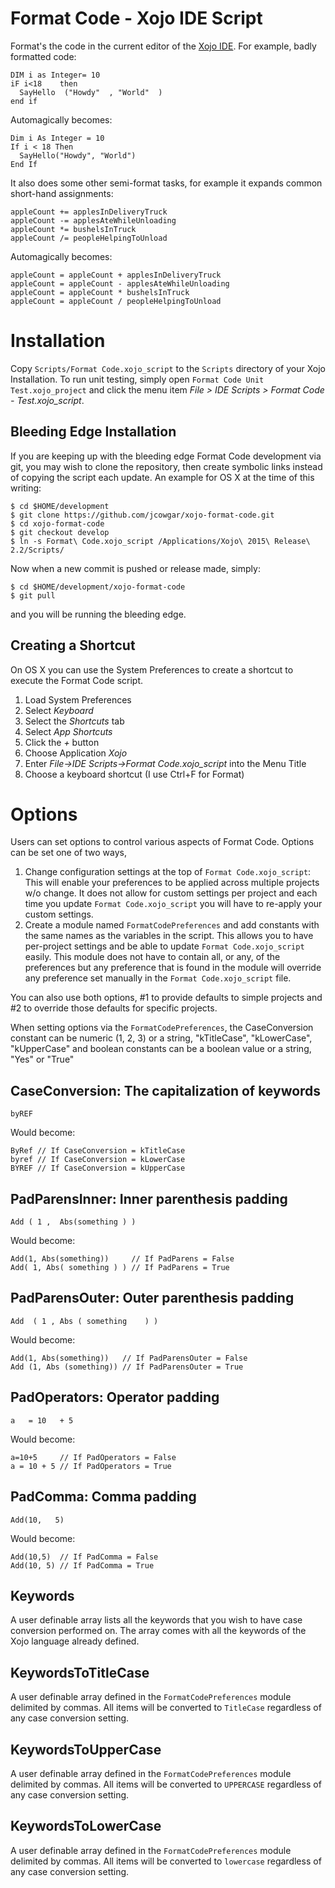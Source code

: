 Format Code - Xojo IDE Script
=============================

Format's the code in the current editor of the [Xojo IDE](http://www.xojo.com).
For example, badly formatted code:

    DIM i as Integer= 10
    iF i<18    then
      SayHello  ("Howdy"  , "World"  )
    end if
    
Automagically becomes:

    Dim i As Integer = 10
    If i < 18 Then
      SayHello("Howdy", "World")
    End If    

It also does some other semi-format tasks, for example it expands common short-hand
assignments:

    appleCount += applesInDeliveryTruck
    appleCount -= applesAteWhileUnloading
    appleCount *= bushelsInTruck
    appleCount /= peopleHelpingToUnload

Automagically becomes:

    appleCount = appleCount + applesInDeliveryTruck
    appleCount = appleCount - applesAteWhileUnloading
    appleCount = appleCount * bushelsInTruck
    appleCount = appleCount / peopleHelpingToUnload

Installation
============

Copy `Scripts/Format Code.xojo_script` to the `Scripts` directory of your Xojo
Installation. To run unit testing, simply open `Format Code Unit Test.xojo_project`
and click the menu item *File > IDE Scripts > Format Code - Test.xojo_script*.

Bleeding Edge Installation
--------------------------

If you are keeping up with the bleeding edge Format Code development via git, you may
wish to clone the repository, then create symbolic links instead of copying the script
each update. An example for OS X at the time of this writing:

    $ cd $HOME/development
    $ git clone https://github.com/jcowgar/xojo-format-code.git
    $ cd xojo-format-code
    $ git checkout develop
    $ ln -s Format\ Code.xojo_script /Applications/Xojo\ 2015\ Release\ 2.2/Scripts/

Now when a new commit is pushed or release made, simply:

    $ cd $HOME/development/xojo-format-code
    $ git pull

and you will be running the bleeding edge.

Creating a Shortcut
-------------------

On OS X you can use the System Preferences to create a shortcut to execute the Format
Code script.

1. Load System Preferences
2. Select *Keyboard*
3. Select the *Shortcuts* tab
4. Select *App Shortcuts*
5. Click the *+* button
6. Choose Application *Xojo*
7. Enter *File->IDE Scripts->Format Code.xojo_script* into the Menu Title
8. Choose a keyboard shortcut (I use Ctrl+F for Format)

Options
=======

Users can set options to control various aspects of Format Code. Options can be set one
of two ways, 

1. Change configuration settings at the top of `Format Code.xojo_script`: This will
   enable your preferences to be applied across multiple projects w/o change. It does
   not allow for custom settings per project and each time you update
   `Format Code.xojo_script` you will have to re-apply your custom settings.
2. Create a module named `FormatCodePreferences` and add constants with the same names
   as the variables in the script. This allows you to have per-project settings and
   be able to update `Format Code.xojo_script` easily. This module does not have to
   contain all, or any, of the preferences but any preference that is found in the
   module will override any preference set manually in the `Format Code.xojo_script`
   file.
   
You can also use both options, #1 to provide defaults to simple projects and #2 to override
those defaults for specific projects.

When setting options via the `FormatCodePreferences`, the CaseConversion constant can
be numeric (1, 2, 3) or a string, "kTitleCase", "kLowerCase", "kUpperCase" and boolean
constants can be a boolean value or a string, "Yes" or "True"

CaseConversion: The capitalization of keywords
----------------------------------------------

    byREF

Would become:

    ByRef // If CaseConversion = kTitleCase
    byref // If CaseConversion = kLowerCase
    BYREF // If CaseConversion = kUpperCase

PadParensInner: Inner parenthesis padding
-----------------------------------------

    Add ( 1 ,  Abs(something ) )

Would become:

    Add(1, Abs(something))     // If PadParens = False
    Add( 1, Abs( something ) ) // If PadParens = True

PadParensOuter: Outer parenthesis padding
-----------------------------------------

    Add  ( 1 , Abs ( something    ) )

Would become:

    Add(1, Abs(something))   // If PadParensOuter = False
    Add (1, Abs (something)) // If PadParensOuter = True

PadOperators: Operator padding
------------------------------

    a   = 10   + 5

Would become:

    a=10+5     // If PadOperators = False
    a = 10 + 5 // If PadOperators = True

PadComma: Comma padding
-----------------------

    Add(10,   5)

Would become:

    Add(10,5)  // If PadComma = False
    Add(10, 5) // If PadComma = True

Keywords
--------

A user definable array lists all the keywords that you wish to have case conversion
performed on. The array comes with all the keywords of the Xojo language already defined.

KeywordsToTitleCase
-------------------

A user definable array defined in the `FormatCodePreferences` module delimited by commas.
All items will be converted to `TitleCase` regardless of any case conversion setting.

KeywordsToUpperCase
-------------------

A user definable array defined in the `FormatCodePreferences` module delimited by commas.
All items will be converted to `UPPERCASE` regardless of any case conversion setting.

KeywordsToLowerCase
-------------------

A user definable array defined in the `FormatCodePreferences` module delimited by commas.
All items will be converted to `lowercase` regardless of any case conversion setting.
